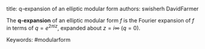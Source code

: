 title: q-expansion of an elliptic modular form
authors:
    swisherh
    DavidFarmer

The **q-expansion** of an elliptic modular form $f$ is the Fourier expansion of $f$ in terms of $q=e^{2\pi iz}$, expanded about $z=i\infty$ ($q=0$). 

Keywords: #modularform
